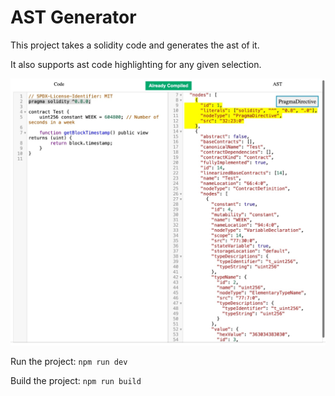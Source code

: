 # AST Generator
This project takes a solidity code and generates the ast of it.

It also supports ast code highlighting for any given selection.

![Screenshot](./screenshot.jpeg)

Run the project: `npm run dev`

Build the project: `npm run build`